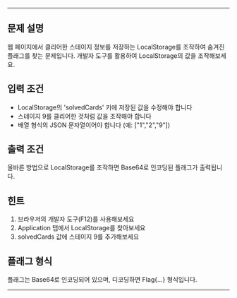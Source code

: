 ---

## 문제 설명
웹 페이지에서 클리어한 스테이지 정보를 저장하는 LocalStorage를 조작하여 숨겨진 플래그를 찾는 문제입니다.
개발자 도구를 활용하여 LocalStorage의 값을 조작해보세요.

## 입력 조건
- LocalStorage의 'solvedCards' 키에 저장된 값을 수정해야 합니다
- 스테이지 9를 클리어한 것처럼 값을 조작해야 합니다
- 배열 형식의 JSON 문자열이어야 합니다 (예: ["1","2","9"])

## 출력 조건
올바른 방법으로 LocalStorage를 조작하면 Base64로 인코딩된 플래그가 출력됩니다.

## 힌트
1. 브라우저의 개발자 도구(F12)를 사용해보세요
2. Application 탭에서 LocalStorage를 찾아보세요
3. solvedCards 값에 스테이지 9를 추가해보세요

## 플래그 형식
플래그는 Base64로 인코딩되어 있으며, 디코딩하면 Flag{...} 형식입니다.

---